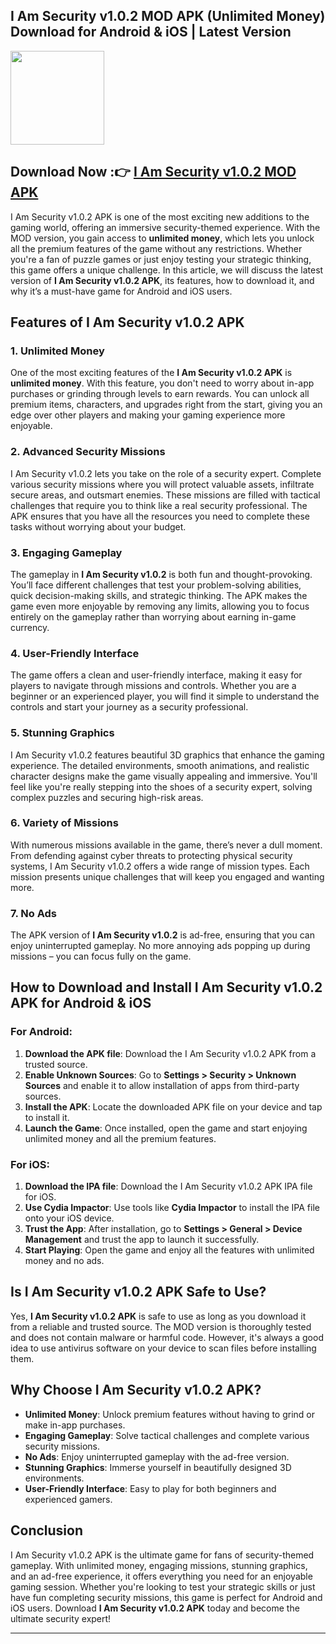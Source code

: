 ## I Am Security v1.0.2 MOD APK (Unlimited Money) Download for Android & iOS | Latest Version

<img src="https://github.com/user-attachments/assets/f58e5638-7207-455a-9074-2fe603aa7819" width="150" />

## Download Now :👉 [I Am Security v1.0.2 MOD APK](https://apkbros.com/i-am-security-v1-0-2-mod-apk/)

I Am Security v1.0.2 APK is one of the most exciting new additions to the gaming world, offering an immersive security-themed experience. With the MOD version, you gain access to **unlimited money**, which lets you unlock all the premium features of the game without any restrictions. Whether you're a fan of puzzle games or just enjoy testing your strategic thinking, this game offers a unique challenge. In this article, we will discuss the latest version of **I Am Security v1.0.2 APK**, its features, how to download it, and why it’s a must-have game for Android and iOS users.

## Features of I Am Security v1.0.2 APK

### 1. **Unlimited Money**
One of the most exciting features of the **I Am Security v1.0.2 APK** is **unlimited money**. With this feature, you don't need to worry about in-app purchases or grinding through levels to earn rewards. You can unlock all premium items, characters, and upgrades right from the start, giving you an edge over other players and making your gaming experience more enjoyable.

### 2. **Advanced Security Missions**
I Am Security v1.0.2 lets you take on the role of a security expert. Complete various security missions where you will protect valuable assets, infiltrate secure areas, and outsmart enemies. These missions are filled with tactical challenges that require you to think like a real security professional. The APK ensures that you have all the resources you need to complete these tasks without worrying about your budget.

### 3. **Engaging Gameplay**
The gameplay in **I Am Security v1.0.2** is both fun and thought-provoking. You’ll face different challenges that test your problem-solving abilities, quick decision-making skills, and strategic thinking. The APK makes the game even more enjoyable by removing any limits, allowing you to focus entirely on the gameplay rather than worrying about earning in-game currency.

### 4. **User-Friendly Interface**
The game offers a clean and user-friendly interface, making it easy for players to navigate through missions and controls. Whether you are a beginner or an experienced player, you will find it simple to understand the controls and start your journey as a security professional.

### 5. **Stunning Graphics**
I Am Security v1.0.2 features beautiful 3D graphics that enhance the gaming experience. The detailed environments, smooth animations, and realistic character designs make the game visually appealing and immersive. You'll feel like you're really stepping into the shoes of a security expert, solving complex puzzles and securing high-risk areas.

### 6. **Variety of Missions**
With numerous missions available in the game, there’s never a dull moment. From defending against cyber threats to protecting physical security systems, I Am Security v1.0.2 offers a wide range of mission types. Each mission presents unique challenges that will keep you engaged and wanting more.

### 7. **No Ads**
The APK version of **I Am Security v1.0.2** is ad-free, ensuring that you can enjoy uninterrupted gameplay. No more annoying ads popping up during missions – you can focus fully on the game.

## How to Download and Install I Am Security v1.0.2 APK for Android & iOS

### **For Android:**
1. **Download the APK file**: Download the I Am Security v1.0.2 APK from a trusted source.
2. **Enable Unknown Sources**: Go to **Settings > Security > Unknown Sources** and enable it to allow installation of apps from third-party sources.
3. **Install the APK**: Locate the downloaded APK file on your device and tap to install it.
4. **Launch the Game**: Once installed, open the game and start enjoying unlimited money and all the premium features.

### **For iOS:**
1. **Download the IPA file**: Download the I Am Security v1.0.2 APK IPA file for iOS.
2. **Use Cydia Impactor**: Use tools like **Cydia Impactor** to install the IPA file onto your iOS device.
3. **Trust the App**: After installation, go to **Settings > General > Device Management** and trust the app to launch it successfully.
4. **Start Playing**: Open the game and enjoy all the features with unlimited money and no ads.

## Is I Am Security v1.0.2 APK Safe to Use?

Yes, **I Am Security v1.0.2 APK** is safe to use as long as you download it from a reliable and trusted source. The MOD version is thoroughly tested and does not contain malware or harmful code. However, it's always a good idea to use antivirus software on your device to scan files before installing them.

## Why Choose I Am Security v1.0.2 APK?

- **Unlimited Money**: Unlock premium features without having to grind or make in-app purchases.
- **Engaging Gameplay**: Solve tactical challenges and complete various security missions.
- **No Ads**: Enjoy uninterrupted gameplay with the ad-free version.
- **Stunning Graphics**: Immerse yourself in beautifully designed 3D environments.
- **User-Friendly Interface**: Easy to play for both beginners and experienced gamers.

## Conclusion
I Am Security v1.0.2 APK is the ultimate game for fans of security-themed gameplay. With unlimited money, engaging missions, stunning graphics, and an ad-free experience, it offers everything you need for an enjoyable gaming session. Whether you're looking to test your strategic skills or just have fun completing security missions, this game is perfect for Android and iOS users. Download **I Am Security v1.0.2 APK** today and become the ultimate security expert!

---


